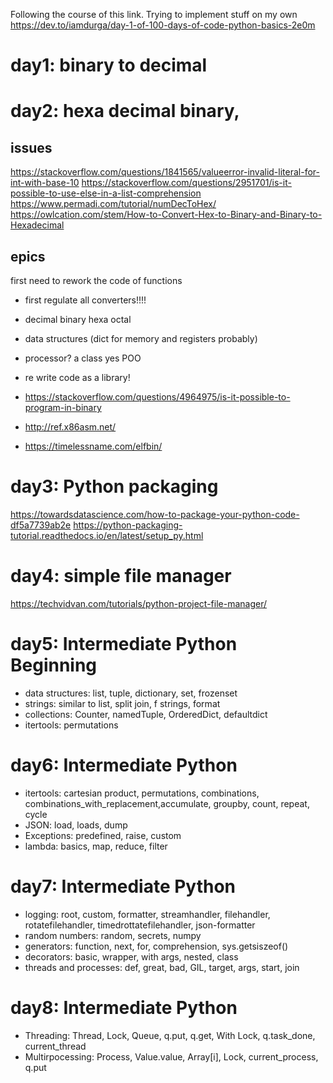 Following the course of this link. Trying to implement stuff on my own
https://dev.to/iamdurga/day-1-of-100-days-of-code-python-basics-2e0m


# day1: binary to decimal


# day2: hexa decimal binary, 

## issues
https://stackoverflow.com/questions/1841565/valueerror-invalid-literal-for-int-with-base-10
https://stackoverflow.com/questions/2951701/is-it-possible-to-use-else-in-a-list-comprehension
https://www.permadi.com/tutorial/numDecToHex/
https://owlcation.com/stem/How-to-Convert-Hex-to-Binary-and-Binary-to-Hexadecimal

## epics
first need to rework the code of functions

* first regulate all converters!!!!
* decimal binary hexa octal 
* data structures (dict for memory and registers probably)
*  processor? a class yes POO

* re write code as a library!
* https://stackoverflow.com/questions/4964975/is-it-possible-to-program-in-binary
* http://ref.x86asm.net/
* https://timelessname.com/elfbin/


# day3: Python packaging

https://towardsdatascience.com/how-to-package-your-python-code-df5a7739ab2e
https://python-packaging-tutorial.readthedocs.io/en/latest/setup_py.html

# day4: simple file manager
https://techvidvan.com/tutorials/python-project-file-manager/

# day5: Intermediate Python Beginning

* data structures: list, tuple, dictionary, set, frozenset
* strings: similar to list, split join, f strings, format
* collections: Counter, namedTuple, OrderedDict, defaultdict
* itertools: permutations

# day6: Intermediate Python 

* itertools: cartesian product, permutations, combinations, combinations_with_replacement,accumulate, groupby, count, repeat, cycle
* JSON: load, loads, dump
* Exceptions: predefined, raise, custom
* lambda: basics, map, reduce, filter

# day7: Intermediate Python

* logging: root, custom, formatter, streamhandler, filehandler, rotatefilehandler, timedrottatefilehandler, json-formatter
* random numbers: random, secrets, numpy
* generators: function, next, for, comprehension, sys.getsiszeof()
* decorators: basic, wrapper, with args, nested, class
* threads and processes: def, great, bad, GIL, target, args, start, join

# day8: Intermediate Python

* Threading: Thread, Lock, Queue, q.put, q.get, With Lock, q.task_done, current_thread
* Multirpocessing: Process, Value.value, Array[i], Lock, current_process, q.put